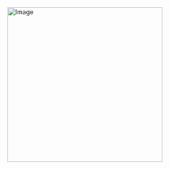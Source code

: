 <img width="350" height="350" alt="Image" src="https://github.com/user-attachments/assets/f53c9be5-61af-4433-9edc-1f519a7a0219" />
